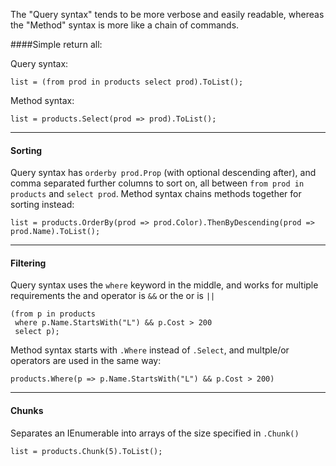 The "Query syntax" tends to be more verbose and easily readable, whereas the "Method" syntax is more like a chain of commands.

####Simple return all:

Query syntax: 
```
list = (from prod in products select prod).ToList();
```
Method syntax:
```
list = products.Select(prod => prod).ToList();
```

---

#### Sorting
Query syntax has `orderby prod.Prop` (with optional descending after), and comma separated further columns to sort on, all between `from prod in products` and `select prod`.
Method syntax chains methods together for sorting instead:
```
list = products.OrderBy(prod => prod.Color).ThenByDescending(prod => prod.Name).ToList();
```

---

#### Filtering
Query syntax uses the `where` keyword in the middle, and works for multiple requirements the and operator is `&&` or the or is `||`

```
(from p in products 
 where p.Name.StartsWith("L") && p.Cost > 200
 select p);
```

Method syntax starts with `.Where` instead of `.Select`, and multple/or operators are used in the same way:

```
products.Where(p => p.Name.StartsWith("L") && p.Cost > 200)
```

---

#### Chunks

Separates an IEnumerable into arrays of the size specified in `.Chunk()`
```
list = products.Chunk(5).ToList();
```



